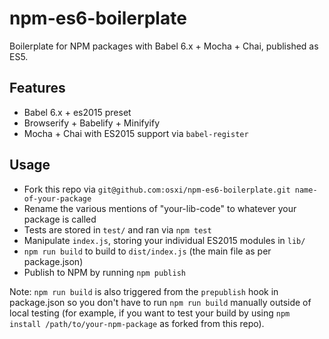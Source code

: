 # npm-es6-boilerplate

Boilerplate for NPM packages with Babel 6.x + Mocha + Chai, published as ES5.

## Features

  - Babel 6.x + es2015 preset
  - Browserify + Babelify + Minifyify
  - Mocha + Chai with ES2015 support via `babel-register`

## Usage

  - Fork this repo via `git@github.com:osxi/npm-es6-boilerplate.git name-of-your-package`
  - Rename the various mentions of "your-lib-code" to whatever your package is called
  - Tests are stored in `test/` and ran via `npm test`
  - Manipulate `index.js`, storing your individual ES2015 modules in `lib/`
  - `npm run build` to build to `dist/index.js` (the main file as per package.json)
  - Publish to NPM by running `npm publish`
  
Note: `npm run build` is also triggered from the `prepublish` hook in package.json so you don't have to run `npm run build` manually outside of local testing (for example, if you want to test your build by using `npm install /path/to/your-npm-package` as forked from this repo).
